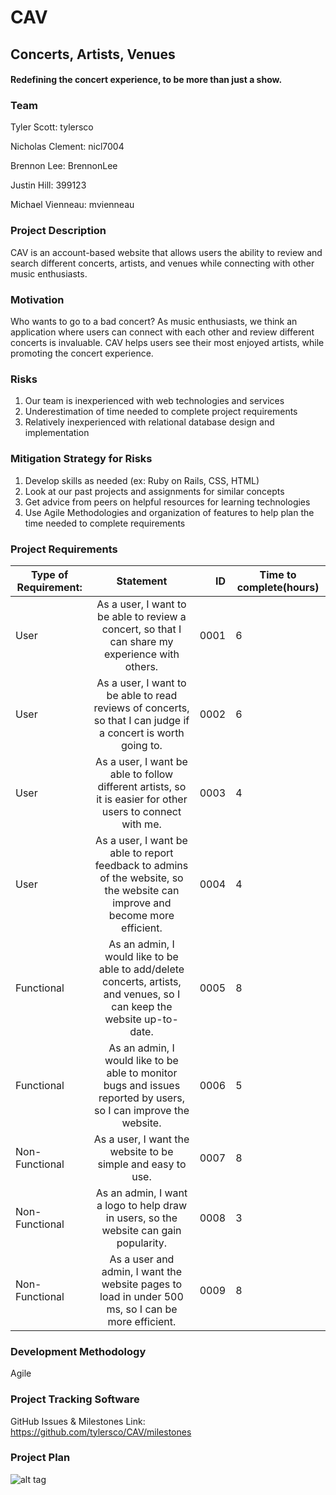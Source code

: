 # CAV
## Concerts, Artists, Venues

#### Redefining the concert experience, to be more than just a show.

### Team
Tyler Scott: tylersco

Nicholas Clement: nicl7004

Brennon Lee: BrennonLee

Justin Hill: 399123

Michael Vienneau: mvienneau

### Project Description
CAV is an account-based website that allows users the ability to review and search different concerts, artists, and venues while connecting with other music enthusiasts. 

### Motivation
Who wants to go to a bad concert? As music enthusiasts, we think an application where users can connect with each other and review different concerts is invaluable. CAV helps users see their most enjoyed artists, while promoting the concert experience. 

### Risks
1. Our team is inexperienced with web technologies and services
2. Underestimation of time needed to complete project requirements
3. Relatively inexperienced with relational database design and implementation

### Mitigation Strategy for Risks
1. Develop skills as needed (ex: Ruby on Rails, CSS, HTML)
2. Look at our past projects and assignments for similar concepts
3. Get advice from peers on helpful resources for learning technologies
4. Use Agile Methodologies and organization of features to help plan the time needed to complete requirements 

### Project Requirements
| Type of Requirement: | Statement           | ID  |  Time to complete(hours)    |
| ------------- |:-------------:| -----:|----------|
| User      | As a user, I want to be able to review a concert, so that I can share my experience with others. | 0001 | 6  |
| User      | As a user, I want to be able to read reviews of concerts, so that I can judge if a concert is worth going to.      |   0002 | 6 |
| User | As a user, I want be able to follow different artists, so it is easier for other users to connect with me.       |    0003 | 4  |
| User | As a user, I want be able to report feedback to admins of the website, so the website can improve and become more efficient.     |    0004 | 4  |
| Functional | As an admin, I would like to be able to add/delete concerts, artists, and venues, so I can keep the website up-to-date.       |    0005 | 8  |
| Functional | As an admin, I would like to be able to monitor bugs and issues reported by users, so I can improve the website.         |    0006 | 5 | 
| Non-Functional | As a user, I want the website to be simple and easy to use.       |    0007 | 8 |
| Non-Functional | As an admin, I want a logo to help draw in users, so the website can gain popularity.         |    0008 | 3 | 
| Non-Functional | As a user and admin, I want the website pages to load in under 500 ms, so I can be more efficient. | 0009 | 8 |

### Development Methodology
Agile

### Project Tracking Software
GitHub Issues & Milestones
Link: https://github.com/tylersco/CAV/milestones

### Project Plan
![alt tag](https://github.com/tylersco/CAV/blob/master/ProjectPlan.PNG)
